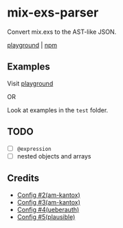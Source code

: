 # mix-exs-parser

Convert mix.exs to the AST-like JSON.

[playground](https://mix-exs-parser.surge.sh/) | [npm](https://www.npmjs.com/package/@old-skull/mix-exs-parser)

## Examples

Visit [playground](https://mix-exs-parser.surge.sh/)

OR

Look at examples in the `test` folder.

## TODO

- [ ] `@expression`
- [ ] nested objects and arrays

## Credits

- [Config #2(am-kantox)](https://github.com/am-kantox/elixir-iteraptor/blob/master/mix.exs)
- [Config #3(am-kantox)](https://github.com/am-kantox/siblings/blob/main/mix.exs)
- [Config #4(ueberauth)](https://github.com/ueberauth/guardian/blob/master/mix.exs)
- [Config #5(plausible)](https://github.com/plausible/analytics/blob/master/mix.exs)
